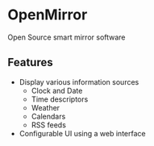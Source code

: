 # OpenMirror
Open Source smart mirror software

## Features
- Display various information sources
  - Clock and Date
  - Time descriptors
  - Weather
  - Calendars
  - RSS feeds
- Configurable UI using a web interface